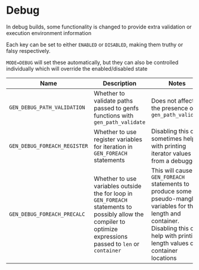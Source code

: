 # Debug

In debug builds, some functionality is changed to provide extra validation or execution environment information

Each key can be set to either `ENABLED` or `DISABLED`, making them truthy or falsy respectively.

`MODE=DEBUG` will set these automatically, but they can also be controlled individually which will override the enabled/disabled state

|Name|Description|Notes|
|---|---|---|
|`GEN_DEBUG_PATH_VALIDATION`|Whether to validate paths passed to genfs functions with `gen_path_validate`|Does not affect the presence of `gen_path_validate`|
|`GEN_DEBUG_FOREACH_REGISTER`|Whether to use register variables for iteration in `GEN_FOREACH` statements|Disabling this can sometimes help with printing iterator values from a debugger|
|`GEN_DEBUG_FOREACH_PRECALC`|Whether to use variables outside the for loop in `GEN_FOREACH` statements to possibly allow the compiler to optimize expressions passed to `len` or `container`|This will cause `GEN_FOREACH` statements to produce some pseudo-mangled variables for the length and container. Disabling this can help with printing length values or container locations|